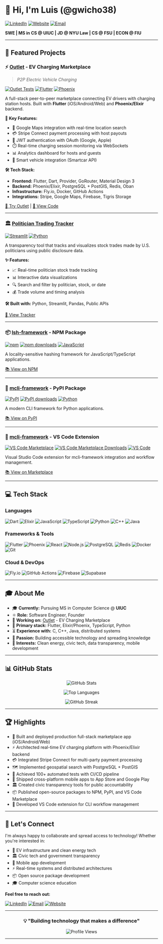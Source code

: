 # 👋 Hi, I'm Luis (@gwicho38)

[![LinkedIn](https://img.shields.io/badge/LinkedIn-lefv-0077B5?style=for-the-badge&logo=linkedin&logoColor=white)](https://linkedin.com/in/lefv)
[![Website](https://img.shields.io/badge/Website-lefv.info-00ADD8?style=for-the-badge&logo=google-chrome&logoColor=white)](https://www.lefv.info)
[![Email](https://img.shields.io/badge/Email-luis@lefv.io-D14836?style=for-the-badge&logo=gmail&logoColor=white)](mailto:luis@lefv.io)

**SWE | MS in CS @ UIUC | JD @ NYU Law | CS @ FSU | ECON @ FIU**

</div>

---

## 🚀 Featured Projects

### ⚡ [Outlet](https://www.outlet.rent) - EV Charging Marketplace

> *P2P Electric Vehicle Charging*

[![Outlet Tests](https://github.com/EverlongTechnologies/Outlet/actions/workflows/test-validation.yml/badge.svg)](https://github.com/EverlongTechnologies/Outlet)
[![Flutter](https://img.shields.io/badge/Flutter-3.0+-02569B?logo=flutter)](https://flutter.dev)
[![Phoenix](https://img.shields.io/badge/Phoenix-1.7-FF6600?logo=phoenixframework)](https://phoenixframework.org)

A full-stack peer-to-peer marketplace connecting EV drivers with charging station hosts. Built with **Flutter** (iOS/Android/Web) and **Phoenix/Elixir** backend.

**🎯 Key Features:**

- 📍 Google Maps integration with real-time location search
- 💳 Stripe Connect payment processing with host payouts
- 🔐 JWT authentication with OAuth (Google, Apple)
- ⏱️ Real-time charging session monitoring via WebSockets
- 📊 Analytics dashboard for hosts and guests
- 🚗 Smart vehicle integration (Smartcar API)

**🛠️ Tech Stack:**

- **Frontend:** Flutter, Dart, Provider, GoRouter, Material Design 3
- **Backend:** Phoenix/Elixir, PostgreSQL + PostGIS, Redis, Oban
- **Infrastructure:** Fly.io, Docker, GitHub Actions
- **Integrations:** Stripe, Google Maps, Firebase, Tigris Storage

[🔗 Try Outlet](https://www.outlet.rent) | [📱 View Code](https://github.com/EverlongTechnologies/Outlet)

---

### 🏛️ [Politician Trading Tracker](https://politician-trading-tracker.streamlit.app)

[![Streamlit](https://img.shields.io/badge/Streamlit-FF4B4B?logo=streamlit&logoColor=white)](https://streamlit.io)
[![Python](https://img.shields.io/badge/Python-3776AB?logo=python&logoColor=white)](https://python.org)

A transparency tool that tracks and visualizes stock trades made by U.S. politicians using public disclosure data.

**✨ Features:**

- 📈 Real-time politician stock trade tracking
- 📊 Interactive data visualizations
- 🔍 Search and filter by politician, stock, or date
- 💰 Trade volume and timing analysis

**🛠️ Built with:** Python, Streamlit, Pandas, Public APIs

[🔗 View Tracker](https://politician-trading-tracker.streamlit.app)

---

### 📦 [lsh-framework](https://www.npmjs.com/package/lsh-framework) - NPM Package

[![npm](https://img.shields.io/npm/v/lsh-framework?logo=npm)](https://www.npmjs.com/package/lsh-framework)
[![npm downloads](https://img.shields.io/npm/dt/lsh-framework)](https://www.npmjs.com/package/lsh-framework)
[![JavaScript](https://img.shields.io/badge/JavaScript-F7DF1E?logo=javascript&logoColor=black)](https://www.npmjs.com/package/lsh-framework)

A locality-sensitive hashing framework for JavaScript/TypeScript applications.

[📚 View on NPM](https://www.npmjs.com/package/lsh-framework)

---

### 🐍 [mcli-framework](https://pypi.org/project/mcli-framework/) - PyPI Package

[![PyPI](https://img.shields.io/pypi/v/mcli-framework?logo=pypi&logoColor=white)](https://pypi.org/project/mcli-framework/)
[![PyPI downloads](https://static.pepy.tech/badge/mcli-framework/month)](https://pepy.tech/project/mcli-framework)
[![Python](https://img.shields.io/badge/Python-3776AB?logo=python&logoColor=white)](https://pypi.org/project/mcli-framework/)

A modern CLI framework for Python applications.

[📚 View on PyPI](https://pypi.org/project/mcli-framework/)

---

### 🔌 [mcli-framework](https://marketplace.visualstudio.com/items?itemName=gwicho38.mcli-framework) - VS Code Extension

[![VS Code Marketplace](https://img.shields.io/visual-studio-marketplace/v/gwicho38.mcli-framework?logo=visual-studio-code&logoColor=white)](https://marketplace.visualstudio.com/items?itemName=gwicho38.mcli-framework)
[![VS Code Marketplace Downloads](https://img.shields.io/visual-studio-marketplace/d/gwicho38.mcli-framework)](https://marketplace.visualstudio.com/items?itemName=gwicho38.mcli-framework)
[![VS Code](https://img.shields.io/badge/VS_Code-007ACC?logo=visual-studio-code&logoColor=white)](https://code.visualstudio.com/)

Visual Studio Code extension for mcli-framework integration and workflow management.

[📚 View on Marketplace](https://marketplace.visualstudio.com/items?itemName=gwicho38.mcli-framework)

---

## 💻 Tech Stack

### Languages

![Dart](https://img.shields.io/badge/Dart-0175C2?style=flat-square&logo=dart&logoColor=white)
![Elixir](https://img.shields.io/badge/Elixir-4B275F?style=flat-square&logo=elixir&logoColor=white)
![JavaScript](https://img.shields.io/badge/JavaScript-F7DF1E?style=flat-square&logo=javascript&logoColor=black)
![TypeScript](https://img.shields.io/badge/TypeScript-3178C6?style=flat-square&logo=typescript&logoColor=white)
![Python](https://img.shields.io/badge/Python-3776AB?style=flat-square&logo=python&logoColor=white)
![C++](https://img.shields.io/badge/C++-00599C?style=flat-square&logo=c%2B%2B&logoColor=white)
![Java](https://img.shields.io/badge/Java-ED8B00?style=flat-square&logo=openjdk&logoColor=white)

### Frameworks & Tools

![Flutter](https://img.shields.io/badge/Flutter-02569B?style=flat-square&logo=flutter&logoColor=white)
![Phoenix](https://img.shields.io/badge/Phoenix-FF6600?style=flat-square&logo=phoenixframework&logoColor=white)
![React](https://img.shields.io/badge/React-61DAFB?style=flat-square&logo=react&logoColor=black)
![Node.js](https://img.shields.io/badge/Node.js-339933?style=flat-square&logo=node.js&logoColor=white)
![PostgreSQL](https://img.shields.io/badge/PostgreSQL-4169E1?style=flat-square&logo=postgresql&logoColor=white)
![Redis](https://img.shields.io/badge/Redis-DC382D?style=flat-square&logo=redis&logoColor=white)
![Docker](https://img.shields.io/badge/Docker-2496ED?style=flat-square&logo=docker&logoColor=white)
![Git](https://img.shields.io/badge/Git-F05032?style=flat-square&logo=git&logoColor=white)

### Cloud & DevOps

![Fly.io](https://img.shields.io/badge/Fly.io-7B3FF2?style=flat-square&logo=fly.io&logoColor=white)
![GitHub Actions](https://img.shields.io/badge/GitHub_Actions-2088FF?style=flat-square&logo=github-actions&logoColor=white)
![Firebase](https://img.shields.io/badge/Firebase-FFCA28?style=flat-square&logo=firebase&logoColor=black)
![Supabase](https://img.shields.io/badge/Supabase-3ECF8E?style=flat-square&logo=supabase&logoColor=white)

---

## 🎓 About Me

- 🎓 **Currently:** Pursuing MS in Computer Science @ **UIUC**
- ⚛ **Role:** Software Engineer, Founder
- 🔨 **Working on:** [Outlet](https://www.outlet.rent) - EV Charging Marketplace
- 👀 **Primary stack:** Flutter, Elixir/Phoenix, TypeScript, Python
- ⏳ **Experience with:** C, C++, Java, distributed systems
- 💞️ **Passion:** Building accessible technology and spreading knowledge
- 🌱 **Interests:** Clean energy, civic tech, data transparency, mobile development

---

## 📊 GitHub Stats

<div align="center">

![GitHub Stats](https://github-readme-stats.vercel.app/api?username=gwicho38&show_icons=true&theme=radical&hide_border=true&include_all_commits=true&count_private=true)

![Top Languages](https://github-readme-stats.vercel.app/api/top-langs/?username=gwicho38&layout=compact&theme=radical&hide_border=true&langs_count=8)

![GitHub Streak](https://github-readme-streak-stats.herokuapp.com/?user=gwicho38&theme=radical&hide_border=true)

</div>

---

## 🏆 Highlights

- 🚀 Built and deployed production full-stack marketplace app (iOS/Android/Web)
- ⚡ Architected real-time EV charging platform with Phoenix/Elixir backend
- 💳 Integrated Stripe Connect for multi-party payment processing
- 🗺️ Implemented geospatial search with PostgreSQL + PostGIS
- 🧪 Achieved 100+ automated tests with CI/CD pipeline
- 📱 Shipped cross-platform mobile apps to App Store and Google Play
- 🏛️ Created civic transparency tools for public accountability
- 📦 Published open-source packages to NPM, PyPI, and VS Code Marketplace
- 🔌 Developed VS Code extension for CLI workflow management

---

## 🤝 Let's Connect

I'm always happy to collaborate and spread access to technology! Whether you're interested in:

- 🚗 EV infrastructure and clean energy tech
- 🏛️ Civic tech and government transparency
- 📱 Mobile app development
- ⚡ Real-time systems and distributed architectures
- 📦 Open source package development
- 🎓 Computer science education

**Feel free to reach out:**

[![LinkedIn](https://img.shields.io/badge/LinkedIn-Connect-0077B5?style=for-the-badge&logo=linkedin)](https://linkedin.com/in/lefv)
[![Email](https://img.shields.io/badge/Email-luis@lefv.io-D14836?style=for-the-badge&logo=gmail)](mailto:luis@lefv.io)
[![Website](https://img.shields.io/badge/Website-lefv.info-00ADD8?style=for-the-badge&logo=google-chrome)](https://www.lefv.info)

---

<div align="center">

### 💡 "Building technology that makes a difference"

![Profile Views](https://komarev.com/ghpvc/?username=gwicho38&color=blueviolet&style=flat-square)

</div>

---

<!---
gwicho38/gwicho38 is a ✨ special ✨ repository because its `README.md` (this file) appears on your GitHub profile.
You can click the Preview link to take a look at your changes.
--->
